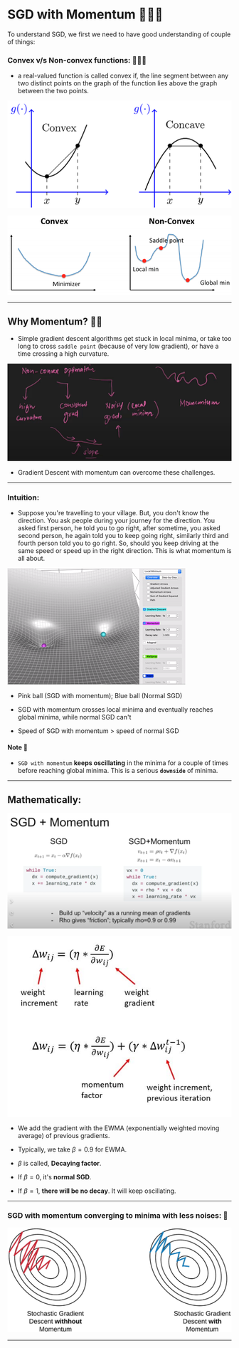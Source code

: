 # SGD with Momentum 🏃🏻🤺

To understand SGD, we first we need to have good understanding of couple of things:

### Convex v/s Non-convex functions: 👩🏼‍✈️

- a real-valued function is called convex if, the line segment between any two distinct points on the graph of the function lies above the graph between the two points. 

![convex_&_concave](./assets/convex_concave.png)

![convex_&_non_convex](./assets/convex_n_non_convex.png)

---

## Why Momentum? 🏃🏻

- Simple gradient descent algorithms get stuck in local minima, or take too long to cross `saddle point` (because of very low gradient), or have a time crossing a high curvature.

![momentum](./assets/momentum.png)

- Gradient Descent with momentum can overcome these challenges.

---

### Intuition:

- Suppose you're travelling to your village. But, you don't know the direction. You ask people during your journey for the direction. You asked first person, he told you to go right, after sometime, you asked second person, he again told you to keep going right, similarly third and fourth person told you to go right. So, should you keep driving at the same speed or speed up in the right direction. This is what momentum is all about.

![momentum_gif](./assets/momentum.gif)

- Pink ball (SGD with momentum); Blue ball (Normal SGD)

- SGD with momentum crosses local minima and eventually reaches global minima, while normal SGD can't

- Speed of SGD with momentum > speed of normal SGD

#### Note 🚫

- `SGD with momentum` **keeps oscillating** in the minima for a couple of times before reaching global minima. This is a serious **`downside`** of minima.

---

## Mathematically:

![sgd+momentum](./assets/sgd+momentum.png)

![sgd_momentum_formula](./assets/sgd_momentum_formula-1.jpg)

- We add the gradient with the EWMA (exponentially weighted moving average) of previous gradients.

- Typically, we take $\beta = 0.9$ for EWMA.

- $\beta$ is called, **Decaying factor**.

- If $\beta = 0$, it's **normal SGD**.

- If $\beta = 1$, **there will be no decay**. It will keep oscillating. 

---

### SGD with momentum converging to minima with less noises: 🤫

![sgd_diagram](./assets/SGD_diagram.jpg)

---